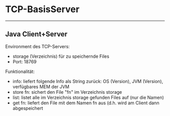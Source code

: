 # TCP-BasisServer

-----------------
Java Client+Server
-----------------

Environment des TCP-Servers:
   - storage (Verzeichnis) für zu speichernde Files
   - Port: 18769

Funktionalität:
 - info: liefert folgende Info als String zurück: OS (Version), JVM (Version), verfügbares MEM der JVM
 - store fn: sichert den File "fn" im Verzeichnis storage
 - list:      listet alle im Verzeichnis storage gefunden Files auf (nur die Namen)
 - get fn:    liefert den File mit dem Namen fn aus (d.h. wird am Client dann abgespeichert
